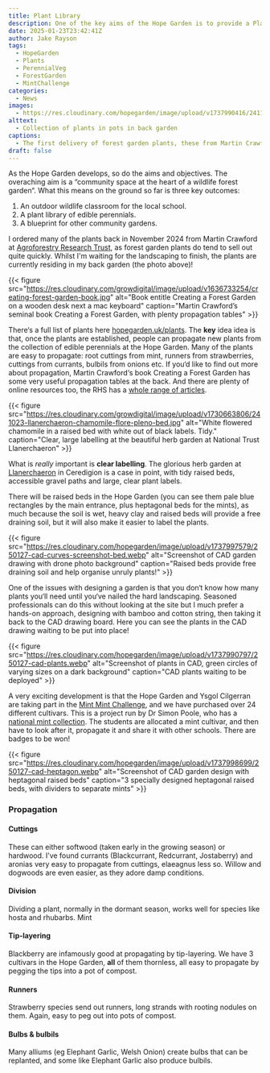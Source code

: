 ```yaml
---
title: Plant Library
description: One of the key aims of the Hope Garden is to provide a Plant Library of edible perennials, for the local school children, the neighbouring allotmenteers and visiting phytophiles 
date: 2025-01-23T23:42:41Z
author: Jake Rayson 
tags: 
  - HopeGarden
  - Plants
  - PerennialVeg
  - ForestGarden
  - MintChallenge
categories: 
  - News
images:
  - https://res.cloudinary.com/hopegarden/image/upload/v1737990416/241125-forest-garden-plants-agroforestry-trust.jpg
alttext: 
  - Collection of plants in pots in back garden
captions: 
  - The first delivery of forest garden plants, these from Martin Crawford‘s Agroforestry Research Trust in Devon
draft: false
---
```


As the Hope Garden develops, so do the aims and objectives. The overaching aim is a “community space at the heart of a wildlife forest garden“. What this means on the ground so far is three key outcomes:

1. An outdoor wildlife classroom for the local school.
2. A plant library of edible perennials. 
3. A blueprint for other community gardens. 

I ordered many of the plants back in November 2024 from Martin Crawford at [Agroforestry Research Trust](https://www.agroforestry.co.uk), as forest garden plants do tend to sell out quite quickly. Whilst I'm waiting for the landscaping to finish, the plants are currently residing in my back garden (the photo above)!

{{< figure src="https://res.cloudinary.com/growdigital/image/upload/v1636733254/creating-forest-garden-book.jpg" alt="Book entitle Creating a Forest Garden on a wooden desk next a mac keyboard" caption="Martin Crawford’s seminal book Creating a Forest Garden, with plenty propagation tables" >}}

There‘s a full list of plants here [hopegarden.uk/plants](https://hopegarden.uk/plants/). The **key** idea idea is that, once the plants are established, people can propagate new plants from the collection of edible perennials at the Hope Garden. Many of the plants are easy to propagate: root cuttings from mint, runners from strawberries, cuttings from currants, bulbils from onions etc. If you‘d like to find out more about propagation, Martin Crawford‘s book Creating a Forest Garden has some very useful propagation tables at the back. And there are plenty of online resources too, the RHS has a [whole range of articles](https://www.rhs.org.uk/propagation/techniques).

{{< figure src="https://res.cloudinary.com/growdigital/image/upload/v1730663806/241023-llanerchaeron-chamomile-flore-pleno-bed.jpg" alt="White flowered chamomile in a raised bed with white out of black labels. Tidy." caption="Clear, large labelling at the beautiful herb garden at National Trust Llanerchaeron" >}}

What is *really* important is **clear labelling**. The glorious herb garden at [Llanerchaeron](https://www.nationaltrust.org.uk/visit/wales/llanerchaeron) in Ceredigion is a case in point, with tidy raised beds, accessible gravel paths and large, clear plant labels. 

There will be raised beds in the Hope Garden (you can see them pale blue rectangles by the main entrance, plus heptagonal beds for the mints), as much because the soil is wet, heavy clay and raised beds will provide a free draining soil, but it will also make it easier to label the plants.

{{< figure src="https://res.cloudinary.com/hopegarden/image/upload/v1737997579/250127-cad-curves-screenshot-bed.webp" alt="Screenshot of CAD garden drawing with drone photo background" caption="Raised beds provide free draining soil and help organise unruly plants!" >}}

One of the issues with designing a garden is that you don‘t know how many plants you‘ll need until you‘ve nailed the hard landscaping. Seasoned professionals can do this without looking at the site but I much prefer a hands-on approach, designing with bamboo and cotton string, then taking it back to the CAD drawing board. Here you can see the plants in the CAD drawing waiting to be put into place!

{{< figure src="https://res.cloudinary.com/hopegarden/image/upload/v1737990797/250127-cad-plants.webp" alt="Screenshot of plants in CAD, green circles of varying sizes on a dark background" caption="CAD plants waiting to be deployed" >}}

A very exciting development is that the Hope Garden and Ysgol Cilgerran are taking part in the [Mint Mint Challenge](https://hopegarden.uk/blog/241023-mintopia/), and we have purchased over 24 different cultivars. This is a project run by Dr Simon Poole, who has a [national mint collection](https://mintopia.bigcartel.com/about-mintopia). The students are allocated a mint cultivar, and then have to look after it, propagate it and share it with other schools. There are badges to be won!

{{< figure src="https://res.cloudinary.com/hopegarden/image/upload/v1737998699/250127-cad-heptagon.webp" alt="Screenshot of CAD garden design with heptagonal raised beds" caption="3 specially designed heptagonal raised beds, with dividers to separate mints" >}}

### Propagation

#### Cuttings

These can either softwood (taken early in the growing season) or hardwood. I’ve found currants (Blackcurrant, Redcurrant, Jostaberry) and aronias very easy to propagate from cuttings, elaeagnus less so. Willow and dogwoods are even easier, as they adore damp conditions.

#### Division

Dividing a plant, normally in the dormant season, works well for species like hosta and rhubarbs. Mint

#### Tip-layering

Blackberry are infamously good at propagating by tip-layering. We have 3 cultivars in the Hope Garden, **all** of them thornless, all easy to propagate by pegging the tips into a pot of compost.

#### Runners

Strawberry species send out runners, long strands with rooting nodules on them. Again, easy to peg out into pots of compost.

#### Bulbs & bulbils

Many alliums (eg Elephant Garlic, Welsh Onion) create bulbs that can be replanted, and some like Elephant Garlic also produce bulbils. 

